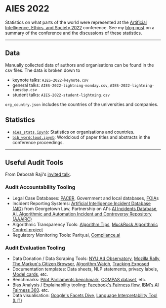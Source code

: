 # AIES 2022

Statistics on what parts of the world were represented at the [Artificial Intelligence, Ethics, and Society 2022](https://www.aies-conference.com/2022/) conference.
See my [blog post](https://anilill.medium.com/ai-ethics-and-layers-of-biases-29756f39ea4e) on a summary of the conference and the discussions of these statistics.

---
## Data

Manually collected data of authors and organisations can be found in the csv files. The data is broken down to 
- keynote talks: `AIES-2022-keynote.csv`
- general talks: `AIES-2022-lightning-monday.csv`, `AIES-2022-lightning-tuesday.csv`
- student talks: `AIES-2022-student-lightning.csv`

`org_country.json` includes the countries of the universities and companies.

## Statistics

- [`aies_stats.ipynb`](https://github.com/anitavero/aies2022/blob/main/aies_stats.ipynb): Statistics on organisations and countries.
- [`bib_wordcloud.ipynb`](https://github.com/anitavero/aies2022/blob/main/bib_wordcloud.ipynb): Wordcloud of paper titles and abstracts in the conference proceedings.

---

## Useful Audit Tools
From Deborah Raji's [invited talk](https://dl.acm.org/doi/10.1145/3514094.3539566).

### Audit Accountability Tooling
- Legal Case Databases: [PACER](https://pacer.uscourts.gov/), Government and local databases, [FOIA](https://www.foia.gov/)s
- Incident Reporting Systems: [Artificial Intelligence Incident Database (AID)](https://ojs.aaai.org/index.php/AAAI/article/view/17817) from Georgetown Law, Partnership on AI's [AI Incidents Database](https://partnershiponai.org/workstream/ai-incidents-database/), [AI, Algorithmic and Automation Incident and Controversy Repository (AAAIRC)](https://www.aiaaic.org/)
- Algorithmic Transparency Tools: [Algorithm Tips](http://algorithmtips.org/), [MuckRock Algorithmic Control project](https://www.muckrock.com/assignment/predictive-algorithms-big-data-analytics-and-smart-technologies-deployed-by-governments-in-the-us-241/?flag=null&search=#assignment-responses)
- Regulatory Monitoring Tools: Parity.ai, [Compliance.ai](https://www.compliance.ai/)

### Audit Evaluation Tooling
- Data Donation / Data Scraping Tools: [NYU Ad Observatory](https://adobservatory.org/), [Mozilla Rally](https://rally.mozilla.org/), [The Markup's Citizen Browser](https://themarkup.org/citizen-browser), [Algorithm Watch](https://algorithmwatch.org/), [Tracking Exposed](https://tracking.exposed/)
- Documentation templates: Data sheets, NLP statements, privacy labels, [Model cards](https://arxiv.org/pdf/1810.03993.pdf), etc.
- Benchmarks: [Pilot Parliaments benchmark](http://gendershades.org/overview.html), [COMPAS dataset](https://www.kaggle.com/datasets/danofer/compass), etc.
- Bias Analysis / Explainability tooling: [Facebook's Fairness flow](https://ai.facebook.com/blog/how-were-using-fairness-flow-to-help-build-ai-that-works-better-for-everyone/), [IBM's AI Fairness 360](https://arxiv.org/pdf/1810.01943.pdf). etc.
- Data visualisation: [Google's Facets Dive](https://pair-code.github.io/facets/), [Language Interpretability Tool (LIT)](https://pair-code.github.io/lit/)